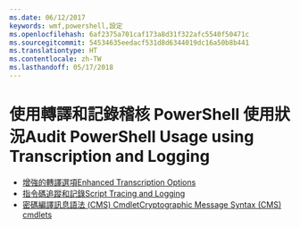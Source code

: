 ```yaml
---
ms.date: 06/12/2017
keywords: wmf,powershell,設定
ms.openlocfilehash: 6af2375a701caf173a8d31f322afc5540f50471c
ms.sourcegitcommit: 54534635eedacf531d8d6344019dc16a50b8b441
ms.translationtype: HT
ms.contentlocale: zh-TW
ms.lasthandoff: 05/17/2018
---
```

# <a name="audit-powershell-usage-using-transcription-and-logging"></a><span data-ttu-id="3aeb9-102">使用轉譯和記錄稽核 PowerShell 使用狀況</span><span class="sxs-lookup"><span data-stu-id="3aeb9-102">Audit PowerShell Usage using Transcription and Logging</span></span>

- [<span data-ttu-id="3aeb9-103">增強的轉譯選項</span><span class="sxs-lookup"><span data-stu-id="3aeb9-103">Enhanced Transcription Options</span></span>](audit_transcript.md)
- [<span data-ttu-id="3aeb9-104">指令碼追蹤和記錄</span><span class="sxs-lookup"><span data-stu-id="3aeb9-104">Script Tracing and Logging</span></span>](audit_script.md)
- [<span data-ttu-id="3aeb9-105">密碼編譯訊息語法 (CMS) Cmdlet</span><span class="sxs-lookup"><span data-stu-id="3aeb9-105">Cryptographic Message Syntax (CMS) cmdlets</span></span>](audit_cms.md)
